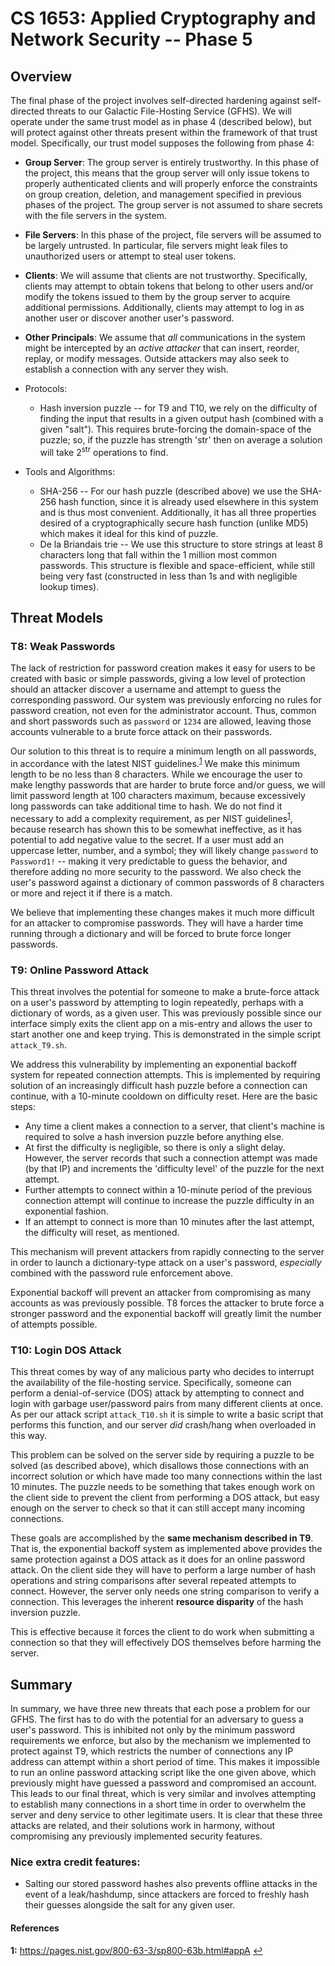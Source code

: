 # CS 1653: Applied Cryptography and Network Security -- Phase 5 #
## Overview ##
The final phase of the project involves self-directed hardening against self-directed threats to our Galactic File-Hosting Service (GFHS). We will operate under the same trust model as in phase 4 (described below), but will protect against other threats present within the framework of that trust model. Specifically, our trust model supposes the following from phase 4:  

-   **Group Server**: The group server is entirely trustworthy. In this phase of the project, this means that the group server will only issue tokens to properly authenticated clients and will properly enforce the constraints on group creation, deletion, and management specified in previous phases of the project. The group server is not assumed to share secrets with the file servers in the system.  

-   **File Servers**: In this phase of the project, file servers will be assumed to be largely untrusted. In particular, file servers might leak files to unauthorized users or attempt to steal user tokens.  

-   **Clients**: We will assume that clients are not trustworthy. Specifically, clients may attempt to obtain tokens that belong to other users and/or modify the tokens issued to them by the group server to acquire additional permissions. Additionally, clients may attempt to log in as another user or discover another user's password.  

-   **Other Principals**: We assume that *all* communications in the system might be intercepted by an *active attacker* that can insert, reorder, replay, or modify messages. Outside attackers may also seek to establish a connection with any server they wish.  


*   Protocols:  
    -   Hash inversion puzzle -- for T9 and T10, we rely on the difficulty of finding the input that results in a given output hash (combined with a given "salt"). This requires brute-forcing the domain-space of the puzzle; so, if the puzzle has strength 'str' then on average a solution will take 2<sup>str</sup> operations to find.

*   Tools and Algorithms:  
    -   SHA-256 -- For our hash puzzle (described above) we use the SHA-256 hash function, since it is already used elsewhere in this system and is thus most convenient. Additionally, it has all three properties desired of a cryptographically secure hash function (unlike MD5) which makes it ideal for this kind of puzzle.
    -   De la Briandais trie -- We use this structure to store strings at least 8 characters long that fall within the 1 million most common passwords. This structure is flexible and space-efficient, while still being very fast (constructed in less than 1s and with negligible lookup times).



## Threat Models ##
### T8: Weak Passwords ###
The lack of restriction for password creation makes it easy for users to be created with basic or simple passwords, giving a low level of protection should an attacker discover a username and attempt to guess the corresponding password. Our system was previously enforcing no rules for password creation, not even for the administrator account. Thus, common and short passwords such as `password` or `1234` are allowed, leaving those accounts vulnerable to a brute force attack on their passwords.

Our solution to this threat is to require a minimum length on all passwords, in accordance with the latest NIST guidelines.<sup id="a1">[1](#f1)</sup> We make this minimum length to be no less than 8 characters. While we encourage the user to make lengthy passwords that are harder to brute force and/or guess, we will limit password length at 100 characters maximum, because excessively long passwords can take additional time to hash.  We do not find it necessary to add a complexity requirement, as per NIST guidelines<sup id="a1">[1](#f1)</sup>, because research has shown this to be somewhat ineffective, as it has potential to add negative value to the secret. If a user must add an uppercase letter, number, and a symbol; they will likely change `password` to `Password1!` --  making it very predictable to guess the behavior, and therefore adding no more security to the password. We also check the user's password against a dictionary of common passwords of 8 characters or more and reject it if there is a match.  

We believe that implementing these changes makes it much more difficult for an attacker to compromise passwords. They will have a harder time running through a dictionary and will be forced to brute force longer passwords.


### T9: Online Password Attack ###
This threat involves the potential for someone to make a brute-force attack on a user's password by attempting to login repeatedly, perhaps with a dictionary of words, as a given user. This was previously possible since our interface simply exits the client app on a mis-entry and allows the user to start another one and keep trying. This is demonstrated in the simple script `attack_T9.sh`.

We address this vulnerability by implementing an exponential backoff system for repeated connection attempts. This is implemented by requiring solution of an increasingly difficult hash puzzle before a connection can continue, with a 10-minute cooldown on difficulty reset. Here are the basic steps:  
-   Any time a client makes a connection to a server, that client's machine is required to solve a hash inversion puzzle before anything else.  
-   At first the difficulty is negligible, so there is only a slight delay. However, the server records that such a connection attempt was made (by that IP) and increments the 'difficulty level' of the puzzle for the next attempt.
-   Further attempts to connect within a 10-minute period of the previous connection attempt will continue to increase the puzzle difficulty in an exponential fashion.
-   If an attempt to connect is more than 10 minutes after the last attempt, the difficulty will reset, as mentioned.

This mechanism will prevent attackers from rapidly connecting to the server in order to launch a dictionary-type attack on a user's password,  *especially* combined with the password rule enforcement above.  

Exponential backoff will prevent an attacker from compromising as many accounts as was previously possible. T8 forces the attacker to brute force a stronger password and the exponential backoff will greatly limit the number of attempts possible.  


### T10: Login DOS Attack ###
This threat comes by way of any malicious party who decides to interrupt the availability of the file-hosting service. Specifically, someone can perform a denial-of-service (DOS) attack by attempting to connect and login with garbage user/password pairs from many different clients at once. As per our attack script `attack_T10.sh` it is simple to write a basic script that performs this function, and our server *did* crash/hang when overloaded in this way.  

This problem can be solved on the server side by requiring a puzzle to be solved (as described above), which disallows those connections with an incorrect solution or which have made too many connections within the last 10 minutes. The puzzle needs to be something that takes enough work on the client side to prevent the client from performing a DOS attack, but easy enough on the server to check so that it can still accept many incoming connections.  

These goals are accomplished by the **same mechanism described in T9**. That is, the exponential backoff system as implemented above provides the same protection against a DOS attack as it does for an online password attack. On the client side they will have to perform a large number of hash operations and string comparisons after several repeated attempts to connect. However, the server only needs one string comparison to verify a connection. This leverages the inherent **resource disparity** of the hash inversion puzzle.  

This is effective because it forces the client to do work when submitting a connection so that they will effectively DOS themselves before harming the server.  


## Summary ##
In summary, we have three new threats that each pose a problem for our GFHS. The first has to do with the potential for an adversary to guess a user's password. This is inhibited not only by the minimum password requirements we enforce, but also by the mechanism we implemented to protect against T9, which restricts the number of connections any IP address can attempt within a short period of time. This makes it impossible to run an online password attacking script like the one given above, which previously might have guessed a password and compromised an account. This leads to our final threat, which is very similar and involves attempting to establish many connections in a short time in order to overwhelm the server and deny service to other legitimate users. It is clear that these three attacks are related, and their solutions work in harmony, without compromising any previously implemented security features.



### Nice extra credit features: ###
-   Salting our stored password hashes also prevents offline attacks in the event of a leak/hashdump, since attackers are forced to freshly hash their guesses alongside the salt for any given user.

#### References ####
<b id="f1">1:</b> <https://pages.nist.gov/800-63-3/sp800-63b.html#appA> [↩](#a1)
